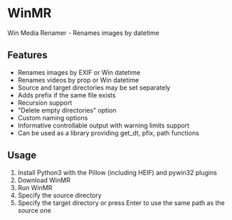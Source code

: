 # WinMR
Win Media Renamer - Renames images by datetime

## Features
- Renames images by EXIF or Win datetime
- Renames videos by prop or Win datetime
- Source and target directories may be set separately
- Adds prefix if the same file exists
- Recursion support
- "Delete empty directories" option
- Custom naming options
- Informative controllable output with warning limits support
- Can be used as a library providing get_dt, pfix, path functions

## Usage
1. Install Python3 with the Pillow (including HEIF) and pywin32 plugins
2. Download WinMR
3. Run WinMR
4. Specify the source directory
5. Specify the target directory or press Enter to use the same path as the source one
